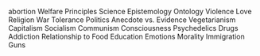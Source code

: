 abortion
Welfare
Principles
Science
Epistemology
Ontology
Violence
Love
Religion
War
Tolerance
Politics
Anecdote vs. Evidence
Vegetarianism
Capitalism
Socialism
Communism
Consciousness
Psychedelics
Drugs
Addiction
Relationship to Food
Education
Emotions
Morality
Immigration
Guns

